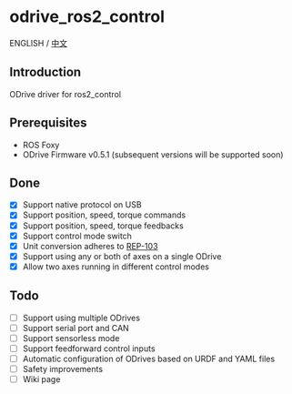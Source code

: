 # odrive_ros2_control
ENGLISH / [中文](<README_CN.md>)
## Introduction
ODrive driver for ros2_control
## Prerequisites
* ROS Foxy
* ODrive Firmware v0.5.1 (subsequent versions will be supported soon)
## Done
- [x] Support native protocol on USB
- [x] Support position, speed, torque commands
- [x] Support position, speed, torque feedbacks
- [x] Support control mode switch
- [x] Unit conversion adheres to [REP-103](<https://www.ros.org/reps/rep-0103.html>)
- [x] Support using any or both of axes on a single ODrive
- [x] Allow two axes running in different control modes
## Todo
- [ ] Support using multiple ODrives
- [ ] Support serial port and CAN
- [ ] Support sensorless mode
- [ ] Support feedforward control inputs
- [ ] Automatic configuration of ODrives based on URDF and YAML files
- [ ] Safety improvements
- [ ] Wiki page